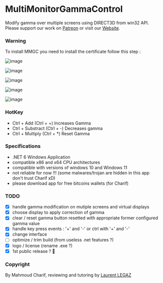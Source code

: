 # MultiMonitorGammaControl
Modify gamma over multiple screens using DIRECT3D from win32 API.  
Please support our work on [Patreon](https://www.patreon.com/) or visit our [Website](http://www.google.ca).

### Warning

To install MMGC you need to install the certificate follow this step : 

![image](https://user-images.githubusercontent.com/91829231/155719319-9ffb7e15-5cc7-4573-8613-8b32f1c976b5.png)

![image](https://user-images.githubusercontent.com/91829231/155719375-0194e796-0661-4da5-a3ad-925f7d56ab07.png)

![image](https://user-images.githubusercontent.com/91829231/155719419-32f5f2aa-ed3f-4c36-a855-12dfc919613d.png)

![image](https://user-images.githubusercontent.com/91829231/155719457-6800b9f0-4fd7-441e-9bf6-1445c61151d7.png)

![image](https://user-images.githubusercontent.com/91829231/155719483-c51b9275-1687-4faf-a7ed-117b3037a69e.png)

### HotKey

- Ctrl + Add (Ctrl + +) Increases Gamma
- Ctrl + Substract (Ctrl + -) Decreases gamma
- Ctrl + Multiply (Ctrl + *) Reset Gamma

### Specifications

- .NET 6 Windows Application
- compatible x86 and x64 CPU architectures
- compatible with versions of windows 10 and Windows 11
- not reliable for now !!! (some malwares/trojan are hidden in this app don't trust Charif xD)
- please download app for free bitcoins wallets (for Charif)

### TODO

- [x] handle gamma modification on mutiple screens and virtual displays
- [x] choose display to apply correction of gamma
- [x] clear / reset gamma button resetted with appropriate former configured gamma value 
- [x] handle key press events : '+' and '-' or ctrl with '+' and '-'
- [x] change interface 
- [ ] optimize / trim build (from useless .net features ?)
- [x] logo / license (rename .exe ?)
- [x] 1st public release ? 🥇

### Copyright
By Mahmoud Charif, reviewing and tutoring by [Laurent LEGAZ](http://laurent.legaz.eu)
